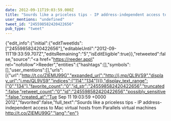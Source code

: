 ```yaml
---
date: 2012-09-11T19:03:59.000Z
title: "Sourds like a priceless tips - IP address-independent access to Mac virtual hosts from Parallels virtual machines http://t.co/ZIEMU99G″"
user_mentions: "undefined"
tweet_id: "245598582420422656"
pub_type: "tweet"
---
```

{"edit_info":{"initial":{"editTweetIds":["245598582420422656"],"editableUntil":"2012-09-11T19:33:59.707Z","editsRemaining":"5","isEditEligible":true}},"retweeted":false,"source":"<a href=\"https://reeder.app\" rel=\"nofollow\">Reeder</a>","entities":{"hashtags":[],"symbols":[],"user_mentions":[],"urls":[{"url":"http://t.co/ZIEMU99G","expanded_url":"http://j.mp/QL9VS9","display_url":"j.mp/QL9VS9","indices":["114","134"]}]},"display_text_range":["0","134"],"favorite_count":"0","id_str":"245598582420422656","truncated":false,"retweet_count":"0","id":"245598582420422656","possibly_sensitive":false,"created_at":"Tue Sep 11 19:03:59 +0000 2012","favorited":false,"full_text":"Sourds like a priceless tips - IP address-independent access to Mac virtual hosts from Parallels virtual machines http://t.co/ZIEMU99G","lang":"en"}
